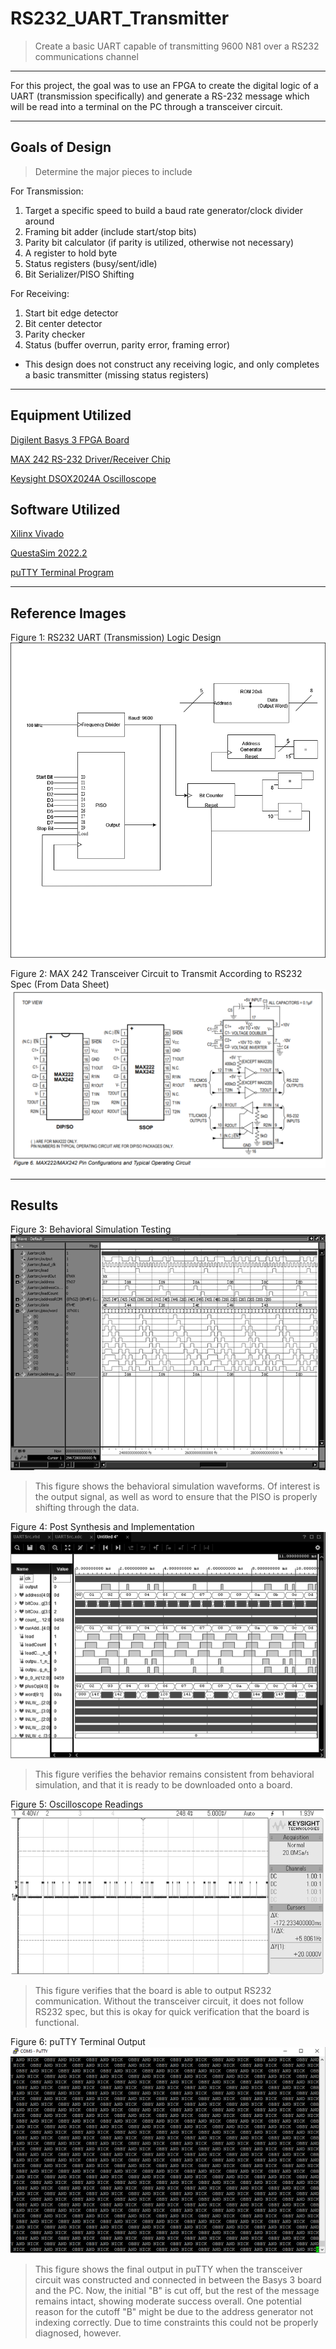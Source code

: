 # RS232_UART_Transmitter

>Create a basic UART capable of transmitting 9600 N81 over a RS232 communications channel 

---------------------------------------------------------------------------------------------------

For this project, the goal was to use an FPGA to create the digital logic of a UART (transmission specifically) and generate a RS-232 message which will be read into a terminal on the PC through a transceiver circuit. 

---------------------------------------------------------------------------------------------------

## Goals of Design
> Determine the major pieces to include

For Transmission:
1. Target a specific speed to build a baud rate generator/clock divider around
2. Framing bit adder (include start/stop bits)
3. Parity bit calculator (if parity is utilized, otherwise not necessary)
4. A register to hold byte
5. Status registers (busy/sent/idle)
6. Bit Serializer/PISO Shifting

For Receiving:
1. Start bit edge detector
2. Bit center detector
3. Parity checker
4. Status (buffer overrun, parity error, framing error)

* This design does not construct any receiving logic, and only completes a basic transmitter (missing status registers)

---------------------------------------------------------------------------------------------------

## Equipment Utilized 

[Digilent Basys 3 FPGA Board](https://digilent.com/reference/_media/basys3:basys3_rm.pdf)

[MAX 242 RS-232 Driver/Receiver Chip](https://www.analog.com/media/en/technical-documentation/data-sheets/MAX220-MAX249.pdf)

[Keysight DSOX2024A Oscilloscope](https://www.keysight.com/us/en/assets/7018-02733/data-sheets/5990-6618.pdf)

## Software Utilized  

[Xilinx Vivado](https://docs.xilinx.com/search/all?content-lang=en-US)

[QuestaSim 2022.2](https://static.sw.cdn.siemens.com/siemens-disw-assets/public/QzFgMxW5gizEDRIAZYTQE/en-US/Siemens-SW-QuestaSim-FS-85329-D5.pdf)

[puTTY Terminal Program](https://www.putty.org/)

---------------------------------------------------------------------------------------------------

## Reference Images

Figure 1: RS232 UART (Transmission) Logic Design 
![Alt text](ReferenceImages/UART_Transmission_Logic.png)

Figure 2: MAX 242 Transceiver Circuit to Transmit According to RS232 Spec (From Data Sheet)
![Alt text](ReferenceImages/MAX242_OperatingCircuit.png)

---------------------------------------------------------------------------------------------------

## Results
Figure 3: Behavioral Simulation Testing 
![Alt text](TestingResults/QuestaSimFunctionalSimulation.png)

>This figure shows the behavioral simulation waveforms. Of interest is the output signal, as well as word to ensure that the PISO is properly shifting through the data.

Figure 4: Post Synthesis and Implementation 
![Alt text](TestingResults/Vivado_PostImplementation_and_Synthesis.png)

>This figure verifies the behavior remains consistent from behavioral simulation, and that it is ready to be downloaded onto a board. 

Figure 5: Oscilloscope Readings
![Alt text](TestingResults/OscilloscopeOutput_without_Circuit.png)

>This figure verifies that the board is able to output RS232 communication. Without the transceiver circuit, it does not follow RS232 spec, but this is okay for quick verification that the board is functional. 

Figure 6: puTTY Terminal Output
![Alt text](TestingResults/puTTY_Terminal_Output.png)

>This figure shows the final output in puTTY when the transceiver circuit was constructed and connected in between the Basys 3 board and the PC. Now, the initial "B" is cut off, but the rest of the message remains intact, showing moderate success overall.
>One potential reason for the cutoff "B" might be due to the address generator not indexing correctly. Due to time constraints this could not be properly diagnosed, however. 